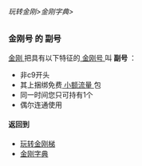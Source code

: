 ###### 玩转金刚>金刚字典>
### 金刚号 的 副号
[ 金刚 ](https://github.com/a2zitpro/web/blob/master/LadderFree/kkDictionary/Atozitpro.md)把具有以下特征的[ 金刚号 ](https://github.com/a2zitpro/web/blob/master/LadderFree/kkDictionary/KKID.md)叫<Strong> 副号 </Strong >：
- 非c9开头
- 其上捆绑免费[ 小额流量 ](https://github.com/a2zitpro/web/blob/master/LadderFree/kkDictionary/KKDataTrafficSmallAmount.md)包
- 同一时间您只可持有1个
- 偶尔连通使用


#### 返回到
- [玩转金刚梯](https://github.com/a2zitpro/web/blob/master/LadderFree/A.md)
- [金刚字典](https://github.com/a2zitpro/web/blob/master/LadderFree/kkDictionary/KKDictionary.md)


